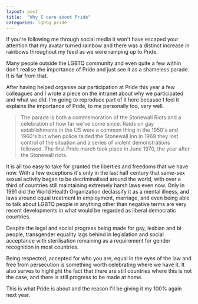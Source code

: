 ```yaml
---
layout: post
title:  "Why I care about Pride"
categories: lgbtq pride
---
```


If you're following me through social media it won't have escaped your
attention that my avatar turned rainbow and there was a distinct
increase in rainbows throughout my feed as we were ramping up to Pride.

Many people outside the LGBTQ community and even quite a few within
don't realise the importance of Pride and just see it as a shameless
parade. It is far from that.

After having helped organise our participation at Pride this year a few
colleagues and I wrote a piece on the intranet about why we participated
and what we did. I'm going to reproduce part of it here because I feel
it explains the importance of Pride, to me personally too, very well.

> The parade is both a commemoration of the Stonewall
> Riots and a celebration of how far we've come since. Raids on gay
> establishments in the US were a common thing in the 1950's and 1960's
> but when police raided the Stonewall Inn in 1969 they lost control of
> the situation and a series of violent demonstrations followed. The first
> Pride march took place in June 1970, the year after the Stonewall riots.

It is all too easy to take for granted the liberties and freedoms that
we have now. With a few exceptions it's only in the last half century
that same-sex sexual activity began to be decriminalised around the
world, with over a third of countries still maintaining extremely harsh
laws even now. Only in 1991 did the World Health Organization declassify
it as a mental illness, and laws around equal treatment in employment,
marriage, and even being able to talk about LGBTQ people in anything
other than negative terms are very recent developments in what would be
regarded as liberal democratic countries.

Despite the legal and social progress being made for gay, lesbian and bi
people, transgender equality lags behind in legislation and social
acceptance with sterilisation remaining as a requirement for gender
recognition in most countries.

Being respected, accepted for who you are, equal in the eyes of the law
and free from persecution is something worth celebrating where we have
it. It also serves to highlight the fact that there are still countries
where this is not the case, and there is still progress to be made at
home.

This is what Pride is about and the reason I'll be giving it my 100%
again next year.
